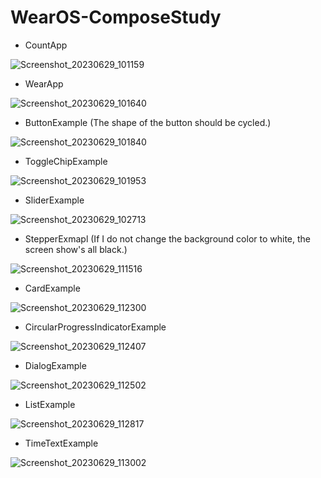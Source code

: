 # WearOS-ComposeStudy
- CountApp
  
![Screenshot_20230629_101159](https://github.com/evelynchang0605/WearOS-ComposeStudy/assets/137132532/bab2e702-68a6-4eaf-bb9a-f1e4fdc6de90)

- WearApp

![Screenshot_20230629_101640](https://github.com/evelynchang0605/WearOS-ComposeStudy/assets/137132532/dc1df336-8bcd-415b-b3cc-b73f0ba56ed1)

- ButtonExample (The shape of the button should be cycled.)

![Screenshot_20230629_101840](https://github.com/evelynchang0605/WearOS-ComposeStudy/assets/137132532/a412797e-76f1-437c-8655-971a5c43b045)

- ToggleChipExample

![Screenshot_20230629_101953](https://github.com/evelynchang0605/WearOS-ComposeStudy/assets/137132532/64cfa8c3-9082-4b9f-a197-2e7413bbd267)

- SliderExample

![Screenshot_20230629_102713](https://github.com/evelynchang0605/WearOS-ComposeStudy/assets/137132532/b71e8df5-91c2-4f07-b791-ec11c115b135)

- StepperExmapl (If I do not change the background color to white, the screen show's all black.)
  
![Screenshot_20230629_111516](https://github.com/evelynchang0605/WearOS-ComposeStudy/assets/137132532/cb0c08b0-cd54-4fb1-b6ad-48a34e1d63f6)

- CardExample

![Screenshot_20230629_112300](https://github.com/evelynchang0605/WearOS-ComposeStudy/assets/137132532/691a921d-f517-48ef-9bcc-cc22c65fa608)

- CircularProgressIndicatorExample

![Screenshot_20230629_112407](https://github.com/evelynchang0605/WearOS-ComposeStudy/assets/137132532/f58dd929-80cc-4caf-aae0-438a14d00715)

- DialogExample

![Screenshot_20230629_112502](https://github.com/evelynchang0605/WearOS-ComposeStudy/assets/137132532/ef5d4eb4-5679-40de-9c90-94f88a242454)

- ListExample

![Screenshot_20230629_112817](https://github.com/evelynchang0605/WearOS-ComposeStudy/assets/137132532/8b5f7f85-e8f6-485b-9665-0cd58141f65e)

- TimeTextExample

![Screenshot_20230629_113002](https://github.com/evelynchang0605/WearOS-ComposeStudy/assets/137132532/1f5a953f-8907-4aa4-972b-a0b5f4e4cf01)




